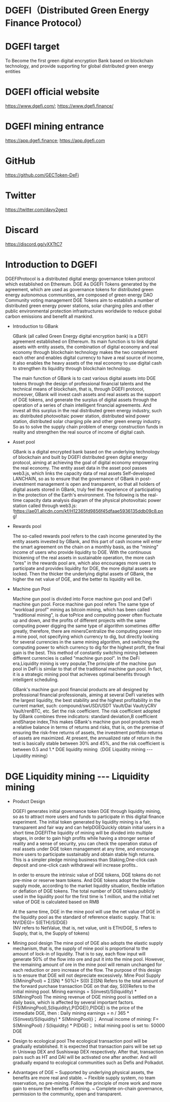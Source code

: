 # DGEFI（Distributed Green Energy Finance Protocol）
# DGEFI target
To Become the first green digital encryption Bank based on blockchain technology, and provide supporting for global distributed green energy entities
# DGEFI official website
https://www.dgefi.com/; https://www.dgefi.finance/
# DGEFI mining entrance
https://app.dgefi.finance; https://app.dgefi.com
# GitHub
https://github.com/GECToken-DeFi
# Twitter
https://twitter.com/davy2gect
# Discard
https://discord.gg/vXXTtC7
# Introduction to DGEFI
DGEFIProtocol is a distributed digital energy governance token protocol which established on Ethereum. DGE As DGEFI Tokens generated by the agreement, which are used as governance tokens for distributed green energy autonomous communities, are composed of green energy DAO Community voting management DGE Tokens aim to establish a number of distributed green energy power stations, solar charging piles and other public environmental protection infrastructures worldwide to reduce global carbon emissions and benefit all mankind.

* Introduction to GBank

    GBank (all called Green Energy digital encryption bank) is a DEFI agreement established on Ethereum. Its main function is to link digital assets with entity assets, the combination of digital economy and real economy through blockchain technology makes the two complement each other and enables digital currency to have a real source of income, it also enables the heavy assets of the real economy to use digital cash to strengthen its liquidity through blockchain technology.
    
    The main function of GBank is to cast various digital assets into DGE tokens through the design of professional financial talents and the technical means of blockchain, that is, through DGEFI protocol, moreover, GBank will invest cash assets and real assets as the support of DGE tokens, and generate the surplus of digital assets through the operation of a series of chain intelligent financial agreements. And invest all this surplus in the real distributed green energy industry, such as: distributed photovoltaic power station, distributed wind power station, distributed solar charging pile and other green energy industry. So as to solve the supply chain problem of energy construction funds in reality and strengthen the real source of income of digital cash.  

* Asset pool

    GBank is a digital encrypted bank based on the underlying technology of blockchain and built by DGEFI distributed green digital energy protocol, aiming at achieving the goal of digital economy empowering the real economy. The entity asset data in the asset pool passes web3.js, which links the capacity data of real assets Self-developed LANCHAIN, so as to ensure that the governance of GBank in post-investment management is open and transparent, so that all holders of digital assets stored in GBank, truly feel the experience of participating in the protection of the Earth's environment.
The following is the real-time capacity data analysis diagram of the physical photovoltaic power station called through web3.js:
!https://ae01.alicdn.com/kf/H12365fd9856f45dfaae5936135ddb09c8.png!

* Rewards pool

    The so-called rewards pool refers to the cash income generated by the entity assets invested by GBank, and this part of cash income will enter the smart agreement on the chain on a monthly basis, as the "mining" income of users who provide liquidity to DGE.
With the continuous thickening of the real assets in sustainable operation, the more cash "ores" in the rewards pool are, which also encourages more users to participate and provides liquidity for DGE, the more digital assets are locked. Then the thicker the underlying digital assets of GBank, the higher the net value of DGE, and the better its liquidity will be.

* Machine gun Pool

    Machine gun pool is divided into Force machine gun pool and DeFi machine gun pool. Force machine gun pool refers The same type of "workload proof" mining as bitcoin mining, which has been called "traditional mining", is due toPrice and computing power often fluctuate up and down, and the profits of different projects with the same computing power digging the same type of algorithm sometimes differ greatly, therefore, there are minersCentralize the computing power into a mine pool, not specifying which currency to dig, but directly looking for several currencies in the same mining algorithm, and switching the computing power to which currency to dig for the highest profit, the final gain is the best. This method of constantly switching mining between different currencies is called "machine gun pool".
In the DeFi era,Liquidity mining is very popular,The principle of the machine gun pool in DeFi is similar to that of the traditional machine gun pool. In fact, it is a strategic mining pool that achieves optimal benefits through intelligent scheduling.
    
    GBank's machine gun pool financial products are all designed by professional financial professionals, aiming at several DeFi varieties with the largest liquidity, the best stability and the highest profitability in the current market, such: compound/swUSD/USDT Vault/Dai Vault/yCRV Vault/renBTC, etc. Set the risk coefficient. The risk coefficient adopted by GBank combines three indicators: standard deviation,Β coefficient andSharpe index,This makes GBank's machine gun pool products reach a relative balance in terms of returns and risks, that is, on the premise of ensuring the risk-free returns of assets, the investment portfolio returns of assets are maximized. At present, the annualized rate of return in the test is basically stable between 30% and 45%, and the risk coefficient is between 0.5 and 1.* DGE liquidity mining（DGE Liquidity mining --- Liquidity mining）

# DGE Liquidity mining --- Liquidity mining
* Product Design

    DGEFI generates initial governance token DGE through liquidity mining, so as to attract more users and funds to participate in this digital finance experiment. The initial token generated by liquidity mining is a fair, transparent and fair way and can helpDGEQuickly obtain initial users in a short time.DGEFIThe liquidity of mining will be divided into multiple stages, in order to gain high profits while having a stronger sense of reality and a sense of security, you can check the operation status of real assets under DGE token management at any time, and encourage more users to participate sustainably and obtain stable high returns. This is a simpler pledge mining business than Staking,One-click cash deposit and one-click cash withdrawal will increase profits..
    
    In order to ensure the intrinsic value of DGE tokens, DGE tokens do not pre-mine or reserve team tokens. And DGE tokens adopt the flexible supply mode, according to the market liquidity situation, flexible inflation or deflation of DGE tokens. The total number of DGE tokens publicly used in the liquidity pool for the first time is 1 million, and the initial net value of DGE is calculated based on RMB
    
    At the same time, DGE in the mine pool will use the net value of DGE in the liquidity pool as the standard of reference elastic supply. That is:
                                              NV(DEG)= S(ETH)/S(DGE)  
           (NV refers to NetValue, that is, net value, unit is ETH/DGE, S refers to Supply, that is, the Supply of tokens)
           
* Mining pool design
    The mine pool of DGE also adopts the elastic supply mechanism, that is, the supply of mine pool is proportional to the amount of lock-in of liquidity. That is to say, each flow input will generate 50% of the flow into ore and put it into the mine pool. However, the remaining amount of ore in the mine pool will remain unchanged for each reduction or zero increase of the flow. The purpose of this design is to ensure that DGE will not depreciate excessively.
    Mine Pool Supply S(MiningPool) = Σ(SN) * 50%)+ S(0)
    Σ(SN) Refers to the total amount of the forward purchase transaction DGE on that day, S(0)Refers to the initial mining pool.
    Mining earnings = S(invest)/S(liquidity) * S(MiningPool)
    The mining revenue of DGE mining pool is settled on a daily basis, which is affected by several important factors. 
    F{S(MiningPool),S(liquidity),P(DGE)},P(DGE) is the price of the immediate DGE, then : 
    Daily mining earnings = n / 365 * {S(invest)/S(liquidity) * S(MiningPool)}；
    Annual income of mining: F= S(MiningPool) / S(liquidity) * P(DGE)；
    Initial mining pool is set to: 50000 DGE

* Design to ecological pool
    The ecological transaction pool will be gradually established. It is expected that transaction pairs will be set up in Uniswap DEX and Sushiswap DEX respectively. After that, transaction pairs such as HT and DAI will be activated one after another. And will gradually expand to ecological communities such as Defis and Polkadot.

* Advantages of DGE
~ Supported by underlying physical assets, the benefits are more real and stable.
~ Flexible supply system, no team reservation, no pre-mining. Follow the principle of more work and more gain to ensure the benefits of mining.
~ Complete on-chain governance, permission to the community, open and transparent.

